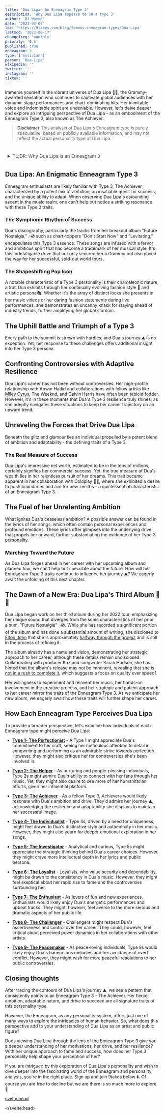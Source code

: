 ```yaml
---
title: 'Dua Lipa– An Enneagram Type 3'
description: 'Why Dua Lipa appears to be a type 3'
author: 'DJ Wayne'
date: '2023-03-09'
loc: 'https://9takes.com/blog/famous-enneagram-types/Dua-Lipa'
lastmod: '2023-06-17'
changefreq: 'monthly'
priority: '0.6'
published: true
enneagram: 3
type: ['musician']
person: 'Dua-Lipa'
wikipedia: ''
twitter: ''
instagram: ''
tiktok: ''
---
```


<!-- notes: Dua Lipa songs
Dua Lipa new album
Dua Lipa tour
Dua Lipa Grammy
Dua Lipa and Anwar Hadid
Dua Lipa net worth
Dua Lipa Future Nostalgia
Dua Lipa Don't Start Now
Dua Lipa Levitating
Dua Lipa music videos
Dua Lipa concert
Dua Lipa lyrics
Dua Lipa boyfriend
Dua Lipa height
Dua Lipa and Coldplay
Dua Lipa awards
Dua Lipa and Miley Cyrus
Dua Lipa and The Weeknd
Dua Lipa fashion
Dua Lipa and Calvin Harris -->

<script>
	import  PopCard  from "../../../lib/components/atoms/PopCard.svelte";
</script>

<p class="firstLetter">Immerse yourself in the vibrant universe of Dua Lipa 🌌🔮, the Grammy-awarded sensation who continues to captivate global audiences with her dynamic stage performances and chart-dominating hits. Her inimitable voice and indomitable spirit are undeniable. However, let's delve deeper and explore an intriguing perspective of Dua Lipa - as an embodiment of the Enneagram Type 3, also known as The Achiever.</p>

> **Disclaimer** This analysis of Dua Lipa's Enneagram type is purely speculative, based on publicly available information, and may not reflect the actual personality type of Dua Lipa.

<div
	style="display: flex;
    justify-content: center;
    margin: 1rem 0;
	"
>
	<PopCard
		image={`/types/3s/${'Dua-Lipa'}.webp`}
		showIcon={false}
		enneagramType=""
		displayText="Dua Lipa"
		subtext=""
	/>
</div>

<details>
<summary class="accordion">TL;DR: Why Dua Lipa is an Enneagram 3</summary>
<div class="panel">
<ul>
<li><b>The Achiever's Meteoric Rise</b>: Dua Lipa's world-renowned success, from chart-topping hits like "Don't Start Now" and "Levitating" to her Grammy-winning prowess, resonates with the ambition and drive inherent to a Type 3 personality. Her relentless push towards stardom, as witnessed in her world tours and celebrated albums, echo the Achiever's thirst for success.
</li>
<li><b>Inside Dua's Mind</b>: Beyond the glitz of stardom lies a mind brimming with strategic thinking, adaptability, and focus – traits synonymous with Type 3. This internal world is seen in her lyrics, where personal experiences and emotions are meticulously woven into her art, reflecting the Achiever's knack for personal branding and audience engagement.
</li>
<li><b>Controversy and Resilience</b>: Dua's public life has not been without controversy, particularly her relationship with Anwar Hadid 💑
 and collaborations with other artists. However, her resilience in handling these controversies parallels the Type 3's ability to adapt and maintain their image of success amidst challenges, stemming from their core fear of being unworthy.
</li>
<li><b>Core Motivations of a Type 3</b>: The motivation fuelling Dua's ambition can be traced back to the core desire of an Achiever - to feel valued and worthwhile. This is evident in her career decisions, such as her collaboration with Coldplay, reflecting a constant push towards self-improvement and an unending pursuit of new heights, emblematic of her Enneagram Type 3 persona.</li>
</ul>
  </div>
</details>

## Dua Lipa: An Enigmatic Enneagram Type 3

Enneagram enthusiasts are likely familiar with Type 3, The Achiever, characterized by a potent mix of ambition, an insatiable quest for success, and the unique ability to adapt. When observing Dua Lipa's astounding ascent in the music realm, one can't help but notice a striking resonance with these Type 3 traits.

### The Symphonic Rhythm of Success

Dua's discography, particularly the tracks from her breakout album "Future Nostalgia," 🎶💿 such as chart-toppers "Don't Start Now" and "Levitating," encapsulates this Type 3 essence. These songs are infused with a fervor and ambitious spirit that has become a trademark of her musical style. It's this indefatigable drive that not only secured her a Grammy but also paved the way for her successful, sold-out world tours.

### The Shapeshifting Pop Icon

A notable characteristic of a Type 3 personality is their chameleonic nature, a trait Dua exhibits through her continually evolving fashion style 👗 and artistic persona🎭. Whether it's the array of distinct looks she presents in her music videos or her daring fashion statements during live performances, she demonstrates an uncanny knack for staying ahead of industry trends, further amplifying her global stardom.

## The Uphill Battle and Triumph of a Type 3

Every path to the summit is strewn with hurdles, and Dua's journey ⛰️ is no exception. Yet, her response to these challenges offers additional insight into her Type 3 persona.

## Confronting Controversies with Adaptive Resilience

Dua Lipa's career has not been without controversies. Her high-profile relationship with Anwar Hadid and collaborations with fellow artists like <a href="./Miley-Cyrus">Miley Cyrus</a>, The Weeknd, and Calvin Harris have often been tabloid fodder. However, it's in these moments that Dua's Type 3 resilience truly shines, as she adeptly navigates these situations to keep her career trajectory on an upward trend.

## Unraveling the Forces that Drive Dua Lipa

Beneath the glitz and glamour lies an individual propelled by a potent blend of ambition and adaptability - the defining traits of a Type 3.

### The Real Measure of Success

Dua Lipa's impressive net worth, estimated to be in the tens of millions, certainly signifies her commercial success. Yet, the true measure of Dua's wealth lies in her relentless pursuit of her dreams. This trait became apparent in her collaboration with Coldplay 🎤🤝, where she exhibited a desire to push boundaries and aim for new zeniths - a quintessential characteristic of an Enneagram Type 3.

## The Fuel of her Unrelenting Ambition

What ignites Dua's ceaseless ambition? A possible answer can be found in the lyrics of her songs, which often contain personal experiences and profound emotions. These lyrics offer glimpses into the underlying drive that propels her onward, further substantiating the evidence of her Type 3 personality.

### Marching Toward the Future

As Dua Lipa forges ahead in her career with her upcoming album and planned tour, we can't help but speculate about the future. How will her Enneagram Type 3 traits continue to influence her journey ⛰️? We eagerly await the unfolding of this next chapter.

## The Dawn of a New Era: Dua Lipa's Third Album 🎵📀

Dua Lipa began work on her third album during her 2022 tour, emphasizing her unique sound that diverges from the sonic characteristics of her prior album, "Future Nostalgia" 🎶💿​. While she has recorded a significant portion of the album and has done a substantial amount of writing, she disclosed to <a href="./Elton-John">Elton John</a> that she is approximately <a  class="external-link" target="_blank" rel="noopener noreferrer" href="https://uproxx.com/pop/dua-lipa-third-album-fifty-percent-done-elton-john-at-your-service-podcast/"> halfway through the project</a> and is still in the process of refining it​​.

The album already has a name and vision, demonstrating her strategic approach to her career, although these details remain undisclosed​​. Collaborating with producer Koz and songwriter Sarah Hudson, she has hinted that the album's release may not be imminent, revealing that she is <a  class="external-link" target="_blank" rel="noopener noreferrer" href="https://www.capitalfm.com/news/dua-lipa-third-album/">not in a rush to complete it</a>, which suggests a focus on quality over speed​1​.

Her willingness to experiment and reinvent her music, her hands-on involvement in the creative process, and her strategic and patient approach to her career mirror the traits of the Enneagram Type 3. As we anticipate her new album, we eagerly await how these traits will further shape her career.

## How Each Enneagram Type Perceives Dua Lipa

To provide a broader perspective, let's examine how individuals of each Enneagram type might perceive Dua Lipa:

- **[Type 1- The Perfectionist](/blog/enneagram/enneagram-type-1)** - A Type 1 might appreciate Dua's commitment to her craft, seeing her meticulous attention to detail in songwriting and performing as an admirable strive towards perfection. However, they might also critique her for controversies she's been involved in.
- **[Type 2- The Helper](/blog/enneagram/enneagram-type-2)** - As nurturing and people-pleasing individuals, Type 2s might admire Dua's ability to connect with her fans through her music. Yet, they might also desire to see more of her humanitarian efforts, given her influential platform.
- **[Type 3- The Achiever](/blog/enneagram/enneagram-type-3)** - As a fellow Type 3, Achievers would likely resonate with Dua's ambition and drive. They'd admire her journey ⛰️, acknowledging the resilience and adaptability she displays to maintain her successful image.
- **[Type 4- The Individualist](/blog/enneagram/enneagram-type-4)** - Type 4s, driven by a need for uniqueness, might feel drawn to Dua's distinctive style and authenticity in her music. However, they might also yearn for deeper emotional exploration in her songs.
- **[Type 5- The Investigator](/blog/enneagram/enneagram-type-5)** - Analytical and curious, Type 5s might appreciate the strategic thinking behind Dua's career choices. However, they might crave more intellectual depth in her lyrics and public persona.
- **[Type 6- The Loyalist](/blog/enneagram/enneagram-type-6)** - Loyalists, who value security and dependability, might be drawn to the consistency in Dua's music. However, they might feel skeptical about her rapid rise to fame and the controversies surrounding her.
- **[Type 7- The Enthusiast](/blog/enneagram/enneagram-type-7)** - As lovers of fun and new experiences, Enthusiasts would likely enjoy Dua's energetic performances and upbeat tracks. They might, however, feel averse to the more serious and dramatic aspects of her public life.

- **[Type 8- The Challenger](/blog/enneagram/enneagram-type-8)** - Challengers might respect Dua's assertiveness and control over her career. They could, however, feel critical about perceived power dynamics in her collaborations with other artists.
- **[Type 9- The Peacemaker](/blog/enneagram/enneagram-type-9)** - As peace-loving individuals, Type 9s would likely enjoy Dua's harmonious melodies and her avoidance of overt conflict. However, they might wish for more peaceful resolutions to her public controversies.

## Closing thoughts

After tracing the contours of Dua Lipa's journey ⛰️, we see a pattern that consistently points to an Enneagram Type 3 - The Achiever. Her fierce ambition, adaptable nature, and drive to succeed are all signature traits of this personality type.

However, the Enneagram, as any personality system, offers just one of many ways to explore the intricacies of human behavior. So, what does this perspective add to your understanding of Dua Lipa as an artist and public figure?

Does viewing Dua Lipa through the lens of the Enneagram Type 3 give you a deeper understanding of her motivations, her drive, and her resilience? With her unique approach to fame and success, how does her Type 3 personality help shape your perception of her?

If you are intrigued by this exploration of Dua Lipa's personality and wish to dive deeper into the fascinating world of the Enneagram and personality analysis, you're in the right place. Sign up and join 9takes below ⬇️. Of course you are free to decline but we are there is so much more to explore. 🚀

<svelte:head>

<script type="application/ld+json">
	{
  "@context": "http://schema.org",
  "@graph": [
    {
      "@type": "Article",
      "articleBody": "This article delves into the personality and life of pop icon Dua Lipa through the lens of Enneagram Type 3. Recognized for her drive, determination, and capacity to maintain a successful image, Dua embodies the key traits of this Enneagram type. The piece explores facets of her life, music career, public controversies, and motivations, all pointing to her Enneagram Type 3 tendencies.",
      "creator" : ["DJ Wayne"],
      "author": {
        "@type": "Person",
        "name": "DJ Wayne",
        "sameAs": ["https://www.instagram.com/djwayne3/", "https://www.youtube.com/@djwayne3", "https://www.linkedin.com/in/davidtwayne/", "https://twitter.com/djwayne3"
        ]
      },
      "dateModified": {
        "@type": "Date",
        "@value": "2023-06-22"
      },
      "datePublished": {
        "@type": "Date",
        "@value": "2023-06-22"
      },
      "description": "This blog post investigates why Dua Lipa might be an Enneagram Type 3. It focuses on her personality traits, daily thoughts and feelings, her controversies, and how these aspects might align with the core characteristics of a Type 3.",
      "headline": "Dua Lipa: Unraveling the Pop Icon's Enneagram Type 3 Personality",
      "image": {
        "@type": "ImageObject",
        "height": 900,
        "url": "https://9takes.com/types/3s/Dua-Lipa.webp",
        "width": 900
      },
      "mainEntityOfPage": {
        "@id": "https://9takes.com/blog/famous-enneagram-types/Dua-Lipa",
        "@type": "WebPage"
      },
      "mentions": {
        "@type": "Person",
        "name": "Dua Lipa",
        "sameAs": ["https://en.wikipedia.org/wiki/Dua_Lipa", "https://twitter.com/DUALIPA", "https://www.instagram.com/dualipa/", "https://www.tiktok.com/@dualipaofficial"
        ]
      },
      "publisher": {
        "@type": "Organization",
        "sameAs": ["https://www.instagram.com/9takesdotcom/", "https://twitter.com/9takesdotcom"],
        "logo": {
          "@type": "ImageObject",
          "url": "https://9takes.com/brand/darkRubix.png"
        },
        "name": "9takes"
      }
    },
    {
      "@type": "FAQPage",
      "mainEntity": [
        {
          "@type": "Question",
          "acceptedAnswer": {
            "@type": "Answer",
            "text": "Dua Lipa exhibits several characteristics associated with Enneagram Type 3 personalities. These include ambition, a relentless drive for success, image management, and resilience. Such attributes stem from her core motivation to be acknowledged as successful and valuable."
          },
          "name": "Why is Dua Lipa considered an Enneagram Type 3?"
        },
        {
          "@type": "Question",
          "acceptedAnswer": {
            "@type": "Answer",
            "text": "Dua's rise to global fame, impactful social media presence, ability to overcome public controversies, and her constant pursuit of excellence are indicative of her Type 3 personality. Her dedication to maintaining a successful public image also reflects the strengths and growth potential of Type 3 individuals."
          },
          "name": "What are some examples of Dua Lipa's Type 3 characteristics?"
        },
		{
          "@type": "Question",
          "acceptedAnswer": {
            "@type": "Answer",
            "text": "Dua Lipa is well-known for her powerful and confident personality. She is ambitious, success-oriented, and frequently in the public eye. These descriptions are based on public perception and her public persona. To know her exact personality, one would have to know her personally."
          },
          "name": "What is Dua Lipa's personality?"
        },
		{
          "@type": "Question",
          "acceptedAnswer": {
            "@type": "Answer",
            "text": "Dua Lipa is an Enneagram type 3, also known as The Achiever. This Enneagram type is ambitious, adaptable, and driven, often motivated by a desire to be successful and admired. This information is based on public persona and not directly confirmed by Dua Lipa herself."
          },
          "name": "What is Dua Lipa's Enneagram type?"
        }
      ]
    }
  ]
}
</script>

</svelte:head>

<style lang="scss">
article {
    border: 1px solid #52616b;
    margin-top: 1rem;
    padding: 1rem;
    border-radius: 5px;
  }
  .accordion {
    color: #444;
    cursor: pointer;
    padding: 0.5rem;
    border: none;
    text-align: left;
    outline: none;
    font-size: 15px;
    transition: 0.4s;
  }

  .accordion:hover {
    background-color: var(--color-theme-purple-v);
    color: var(--color-theme-purple);
  }

  /*.panel:hover {

    background-color: #ccc;

}*/

  .panel {
    padding: 18px;
    /*display: none;*/
    background-color: white;
    overflow: hidden;

  }
</style>
